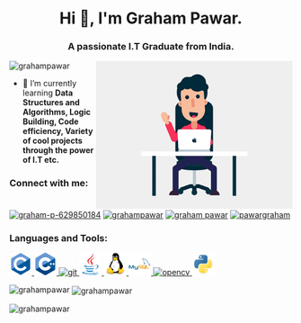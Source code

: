 <h1 align="center">Hi 👋, I'm Graham Pawar.</h1>
<h3 align="center">A passionate I.T Graduate from India.</h3>
<img align="right" alt="Coding" width="350" src="https://github.com/grahampawar/grahampawar/blob/main/Banner.gif">
<p align="left"> <img src="https://komarev.com/ghpvc/?username=grahampawar&label=Profile%20views&color=0e75b6&style=flat" alt="grahampawar" /> </p>

- 🌱 I’m currently learning **Data Structures and Algorithms, Logic Building, Code efficiency, Variety of cool projects through the power of I.T etc.**

<h3 align="left">Connect with me:</h3>
<p align="left">
<a href="https://linkedin.com/in/graham-p-629850184" target="blank"><img align="center" src="https://raw.githubusercontent.com/rahuldkjain/github-profile-readme-generator/master/src/images/icons/Social/linked-in-alt.svg" alt="graham-p-629850184" height="30" width="40" /></a>
<a href="https://instagram.com/grahampawar" target="blank"><img align="center" src="https://raw.githubusercontent.com/rahuldkjain/github-profile-readme-generator/master/src/images/icons/Social/instagram.svg" alt="grahampawar" height="30" width="40" /></a>
<a href="https://www.youtube.com/channel/UCtAw620Y5wBpTwJPSkRiYKg" target="blank"><img align="center" src="https://raw.githubusercontent.com/rahuldkjain/github-profile-readme-generator/master/src/images/icons/Social/youtube.svg" alt="graham pawar" height="30" width="40" /></a>
<a href="https://www.leetcode.com/pawargraham" target="blank"><img align="center" src="https://raw.githubusercontent.com/rahuldkjain/github-profile-readme-generator/master/src/images/icons/Social/leet-code.svg" alt="pawargraham" height="30" width="40" /></a>
</p>

<h3 align="left">Languages and Tools:</h3>
<p align="left"> <a href="https://www.cprogramming.com/" target="_blank" rel="noreferrer"> <img src="https://raw.githubusercontent.com/devicons/devicon/master/icons/c/c-original.svg" alt="c" width="40" height="40"/> </a> <a href="https://www.w3schools.com/cpp/" target="_blank" rel="noreferrer"> <img src="https://raw.githubusercontent.com/devicons/devicon/master/icons/cplusplus/cplusplus-original.svg" alt="cplusplus" width="40" height="40"/> </a> <a href="https://git-scm.com/" target="_blank" rel="noreferrer"> <img src="https://www.vectorlogo.zone/logos/git-scm/git-scm-icon.svg" alt="git" width="40" height="40"/> </a> <a href="https://www.java.com" target="_blank" rel="noreferrer"> <img src="https://raw.githubusercontent.com/devicons/devicon/master/icons/java/java-original.svg" alt="java" width="40" height="40"/> </a> <a href="https://www.linux.org/" target="_blank" rel="noreferrer"> <img src="https://raw.githubusercontent.com/devicons/devicon/master/icons/linux/linux-original.svg" alt="linux" width="40" height="40"/> </a> <a href="https://www.mysql.com/" target="_blank" rel="noreferrer"> <img src="https://raw.githubusercontent.com/devicons/devicon/master/icons/mysql/mysql-original-wordmark.svg" alt="mysql" width="40" height="40"/> </a> <a href="https://opencv.org/" target="_blank" rel="noreferrer"> <img src="https://www.vectorlogo.zone/logos/opencv/opencv-icon.svg" alt="opencv" width="40" height="40"/> </a> <a href="https://www.python.org" target="_blank" rel="noreferrer"> <img src="https://raw.githubusercontent.com/devicons/devicon/master/icons/python/python-original.svg" alt="python" width="40" height="40"/> </a> </p>

<p><img align="left" src="https://github-readme-stats.vercel.app/api/top-langs?username=grahampawar&show_icons=true&locale=en&layout=compact" alt="grahampawar" /></p>

<p>&nbsp;<img align="center" src="https://github-readme-stats.vercel.app/api?username=grahampawar&show_icons=true&locale=en" alt="grahampawar" /></p>

<p><img align="center" src="https://github-readme-streak-stats.herokuapp.com/?user=grahampawar&" alt="grahampawar" /></p>
